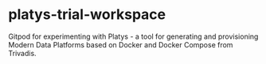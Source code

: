 # platys-trial-workspace
Gitpod for experimenting with Platys - a tool for generating and provisioning Modern Data Platforms based on Docker and Docker Compose from Trivadis. 
